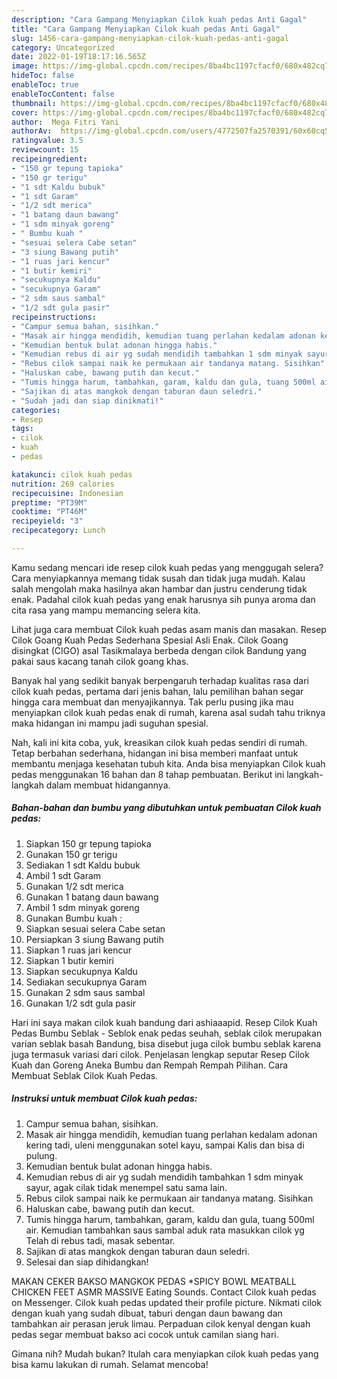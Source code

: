 ```yaml
---
description: "Cara Gampang Menyiapkan Cilok kuah pedas Anti Gagal"
title: "Cara Gampang Menyiapkan Cilok kuah pedas Anti Gagal"
slug: 1456-cara-gampang-menyiapkan-cilok-kuah-pedas-anti-gagal
category: Uncategorized
date: 2022-01-19T18:17:16.565Z
image: https://img-global.cpcdn.com/recipes/8ba4bc1197cfacf0/680x482cq70/cilok-kuah-pedas-foto-resep-utama.jpg
hideToc: false
enableToc: true
enableTocContent: false
thumbnail: https://img-global.cpcdn.com/recipes/8ba4bc1197cfacf0/680x482cq70/cilok-kuah-pedas-foto-resep-utama.jpg
cover: https://img-global.cpcdn.com/recipes/8ba4bc1197cfacf0/680x482cq70/cilok-kuah-pedas-foto-resep-utama.jpg
author:  Mega Fitri Yani
authorAv:  https://img-global.cpcdn.com/users/4772507fa2570391/60x60cq50/avatar.jpg
ratingvalue: 3.5
reviewcount: 15
recipeingredient:
- "150 gr tepung tapioka"
- "150 gr terigu"
- "1 sdt Kaldu bubuk"
- "1 sdt Garam"
- "1/2 sdt merica"
- "1 batang daun bawang"
- "1 sdm minyak goreng"
- " Bumbu kuah "
- "sesuai selera Cabe setan"
- "3 siung Bawang putih"
- "1 ruas jari kencur"
- "1 butir kemiri"
- "secukupnya Kaldu"
- "secukupnya Garam"
- "2 sdm saus sambal"
- "1/2 sdt gula pasir"
recipeinstructions:
- "Campur semua bahan, sisihkan."
- "Masak air hingga mendidih, kemudian tuang perlahan kedalam adonan kering tadi, uleni menggunakan sotel kayu, sampai Kalis dan bisa di pulung."
- "Kemudian bentuk bulat adonan hingga habis."
- "Kemudian rebus di air yg sudah mendidih tambahkan 1 sdm minyak sayur, agak cilak tidak menempel satu sama lain."
- "Rebus cilok sampai naik ke permukaan air tandanya matang. Sisihkan"
- "Haluskan cabe, bawang putih dan kecut."
- "Tumis hingga harum, tambahkan, garam, kaldu dan gula, tuang 500ml air. Kemudian tambahkan saus sambal aduk rata masukkan cilok yg Telah di rebus tadi, masak sebentar."
- "Sajikan di atas mangkok dengan taburan daun seledri."
- "Sudah jadi dan siap dinikmati!"
categories:
- Resep
tags:
- cilok
- kuah
- pedas

katakunci: cilok kuah pedas 
nutrition: 269 calories
recipecuisine: Indonesian
preptime: "PT39M"
cooktime: "PT46M"
recipeyield: "3"
recipecategory: Lunch

---
```



Kamu sedang mencari ide resep cilok kuah pedas yang menggugah selera? Cara menyiapkannya memang tidak susah dan tidak juga mudah. Kalau salah mengolah maka hasilnya akan hambar dan justru cenderung tidak enak. Padahal cilok kuah pedas yang enak harusnya sih punya aroma dan cita rasa yang mampu memancing selera kita.


Lihat juga cara membuat Cilok kuah pedas asam manis dan masakan. Resep Cilok Goang Kuah Pedas Sederhana Spesial Asli Enak. Cilok Goang disingkat (CIGO) asal Tasikmalaya berbeda dengan cilok Bandung yang pakai saus kacang tanah cilok goang khas.

Banyak hal yang sedikit banyak berpengaruh terhadap kualitas rasa dari cilok kuah pedas, pertama dari jenis bahan, lalu pemilihan bahan segar hingga cara membuat dan menyajikannya. Tak perlu pusing jika mau menyiapkan cilok kuah pedas enak di rumah, karena asal sudah tahu triknya maka hidangan ini mampu jadi suguhan spesial.


Nah, kali ini kita coba, yuk, kreasikan cilok kuah pedas sendiri di rumah. Tetap berbahan sederhana, hidangan ini bisa memberi manfaat untuk membantu menjaga kesehatan tubuh kita. Anda bisa menyiapkan Cilok kuah pedas menggunakan 16 bahan dan 8 tahap pembuatan. Berikut ini langkah-langkah dalam membuat hidangannya.

<!--inarticleads1-->

##### Bahan-bahan dan bumbu yang dibutuhkan untuk pembuatan Cilok kuah pedas:

1. Siapkan 150 gr tepung tapioka
1. Gunakan 150 gr terigu
1. Sediakan 1 sdt Kaldu bubuk
1. Ambil 1 sdt Garam
1. Gunakan 1/2 sdt merica
1. Gunakan 1 batang daun bawang
1. Ambil 1 sdm minyak goreng
1. Gunakan  Bumbu kuah :
1. Siapkan sesuai selera Cabe setan
1. Persiapkan 3 siung Bawang putih
1. Siapkan 1 ruas jari kencur
1. Siapkan 1 butir kemiri
1. Siapkan secukupnya Kaldu
1. Sediakan secukupnya Garam
1. Gunakan 2 sdm saus sambal
1. Gunakan 1/2 sdt gula pasir


Hari ini saya makan cilok kuah bandung dari ashiaaapid. Resep Cilok Kuah Pedas Bumbu Seblak - Seblok enak pedas seuhah, seblak cilok merupakan varian seblak basah Bandung, bisa disebut juga cilok bumbu seblak karena juga termasuk variasi dari cilok. Penjelasan lengkap seputar Resep Cilok Kuah dan Goreng Aneka Bumbu dan Rempah Rempah Pilihan. Cara Membuat Seblak Cilok Kuah Pedas. 

<!--inarticleads2-->

##### Instruksi untuk membuat Cilok kuah pedas:

1. Campur semua bahan, sisihkan.
1. Masak air hingga mendidih, kemudian tuang perlahan kedalam adonan kering tadi, uleni menggunakan sotel kayu, sampai Kalis dan bisa di pulung.
1. Kemudian bentuk bulat adonan hingga habis.
1. Kemudian rebus di air yg sudah mendidih tambahkan 1 sdm minyak sayur, agak cilak tidak menempel satu sama lain.
1. Rebus cilok sampai naik ke permukaan air tandanya matang. Sisihkan
1. Haluskan cabe, bawang putih dan kecut.
1. Tumis hingga harum, tambahkan, garam, kaldu dan gula, tuang 500ml air. Kemudian tambahkan saus sambal aduk rata masukkan cilok yg Telah di rebus tadi, masak sebentar.
1. Sajikan di atas mangkok dengan taburan daun seledri.
1. Selesai dan siap dihidangkan!

MAKAN CEKER BAKSO MANGKOK PEDAS *SPICY BOWL MEATBALL CHICKEN FEET ASMR MASSIVE Eating Sounds. Contact Cilok kuah pedas on Messenger. Cilok kuah pedas updated their profile picture. Nikmati cilok dengan kuah yang sudah dibuat, taburi dengan daun bawang dan tambahkan air perasan jeruk limau. Perpaduan cilok kenyal dengan kuah pedas segar membuat bakso aci cocok untuk camilan siang hari. 

Gimana nih? Mudah bukan? Itulah cara menyiapkan cilok kuah pedas yang bisa kamu lakukan di rumah. Selamat mencoba!
